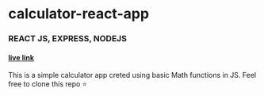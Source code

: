 # calculator-react-app

### REACT JS, EXPRESS, NODEJS

#### [live link](https://calculator-react-app-rosy.vercel.app/)

This is a simple calculator app creted using basic Math functions in JS. Feel free to clone this repo ⭐
